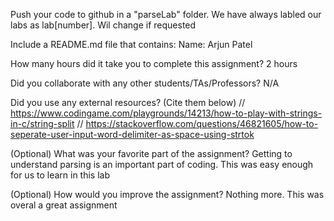 Push your code to github in a "parseLab" folder. 
We have always labled our labs as lab[number]. Wil change if requested

Include a README.md file that contains: 
Name: Arjun Patel

How many hours did it take you to complete this assignment?
2 hours

Did you collaborate with any other students/TAs/Professors?
N/A

Did you use any external resources? (Cite them below)
// https://www.codingame.com/playgrounds/14213/how-to-play-with-strings-in-c/string-split
// https://stackoverflow.com/questions/46821605/how-to-seperate-user-input-word-delimiter-as-space-using-strtok

(Optional) What was your favorite part of the assignment?
Getting to understand parsing is an important part of coding.
This was easy enough for us to learn in this lab

(Optional) How would you improve the assignment?
Nothing more. This was overal a great assignment







